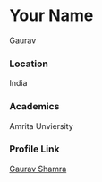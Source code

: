 # Your Name

Gaurav

### Location

India

### Academics

Amrita Unviersity

### Profile Link

[Gaurav Shamra](https://github.com/grvsh02)